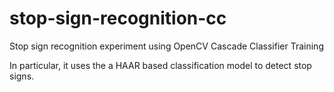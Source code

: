 # stop-sign-recognition-cc
Stop sign recognition experiment using OpenCV Cascade Classifier Training

In particular, it uses the a HAAR based classification model to detect stop signs.
